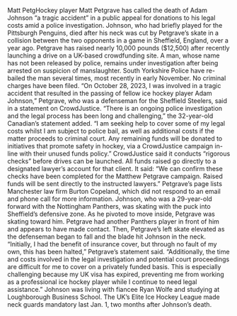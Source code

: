 Matt PetgHockey player Matt Petgrave has called the death of Adam Johnson “a tragic accident” in a public appeal for donations to his legal costs amid a police investigation.
Johnson, who had briefly played for the Pittsburgh Penguins, died after his neck was cut by Petgrave’s skate in a collision between the two opponents in a game in Sheffield, England, over a year ago.
Petgrave has raised nearly 10,000 pounds ($12,500) after recently launching a drive on a UK-based crowdfunding site.
A man, whose name has not been released by police, remains under investigation after being arrested on suspicion of manslaughter. South Yorkshire Police have re-bailed the man several times, most recently in early November. No criminal charges have been filed.
“On October 28, 2023, I was involved in a tragic accident that resulted in the passing of fellow ice hockey player Adam Johnson,” Petgrave, who was a defenseman for the Sheffield Steelers, said in a statement on CrowdJustice.
“There is an ongoing police investigation and the legal process has been long and challenging,” the 32-year-old Canadian’s statement added.
“I am seeking help to cover some of my legal costs whilst I am subject to police bail, as well as additional costs if the matter proceeds to criminal court. Any remaining funds will be donated to initiatives that promote safety in hockey, via a CrowdJustice campaign in-line with their unused funds policy.”
CrowdJustice said it conducts “rigorous checks” before drives can be launched. All funds raised go directly to a designated lawyer’s account for that client.
It said: “We can confirm these checks have been completed for the Matthew Petgrave campaign. Raised funds will be sent directly to the instructed lawyers.”
Petgrave’s page lists Manchester law firm Burton Copeland, which did not respond to an email and phone call for more information.
Johnson, who was a 29-year-old forward with the Nottingham Panthers, was skating with the puck into Sheffield’s defensive zone. As he pivoted to move inside, Petgrave was skating toward him. Petgrave had another Panthers player in front of him and appears to have made contact. Then, Petgrave’s left skate elevated as the defenseman began to fall and the blade hit Johnson in the neck.
“Initially, I had the benefit of insurance cover, but through no fault of my own, this has been halted,” Petgrave’s statement said. “Additionally, the time and costs involved in the legal investigation and potential court proceedings are difficult for me to cover on a privately funded basis. This is especially challenging because my UK visa has expired, preventing me from working as a professional ice hockey player while I continue to need legal assistance.”
Johnson was living with fiancee Ryan Wolfe and studying at Loughborough Business School.
The UK’s Elite Ice Hockey League made neck guards mandatory last Jan. 1, two months after Johnson’s death.